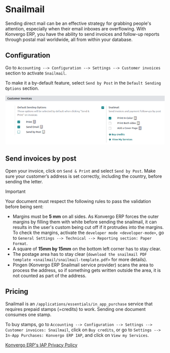 # Snailmail

Sending direct mail can be an effective strategy for grabbing people's
attention, especially when their email inboxes are overflowing. With
Konvergo ERP, you have the ability to send invoices and follow-up reports
through postal mail worldwide, all from within your database.

## Configuration

Go to `Accounting --> Configuration --> Settings --> Customer invoices`
section to activate `Snailmail`.

To make it a by-default feature, select `Send by Post` in the
`Default Sending
Options` section.

<img src="snailmail/setup-snailmail.png" class="align-center"
alt="Under settings enable the snailmail feature in Konvergo ERP Accounting" />

## Send invoices by post

Open your invoice, click on `Send & Print` and select `Send by Post`.
Make sure your customer’s address is set correctly, including the
country, before sending the letter.

> [!IMPORTANT]
> Your document must respect the following rules to pass the validation
> before being sent:
>
> - Margins must be **5 mm** on all sides. As Konvergo ERP forces the outer
>   margins by filling them with white before sending the snailmail, it
>   can results in the user's custom being cut off if it protrudes into
>   the margins. To check the margins, activate the `developer mode
>   <developer-mode>`, go to
>   `General Settings --> Technical --> Reporting
>   section: Paper Format`.
> - A square of **15mm by 15mm** on the bottom left corner has to stay
>   clear.
> - The postage area has to stay clear
>   (`download the snailmail PDF template
>   <snailmail/snailmail-template.pdf>` for more details).
> - Pingen (Konvergo ERP Snailmail service provider) scans the area to process
>   the address, so if something gets written outside the area, it is
>   not counted as part of the address.

## Pricing

Snailmail is an `/applications/essentials/in_app_purchase` service that
requires prepaid stamps (=credits) to work. Sending one document
consumes one stamp.

To buy stamps, go to
`Accounting --> Configuration --> Settings --> Customer
invoices: Snailmail`, click on `Buy credits`, or go to
`Settings --> In-App
Purchases: Konvergo ERP IAP`, and click on `View my Services`.

<div class="seealso">

[Konvergo ERP's IAP Privacy Policy](https://iap.odoo.com/privacy#header_4)

</div>
